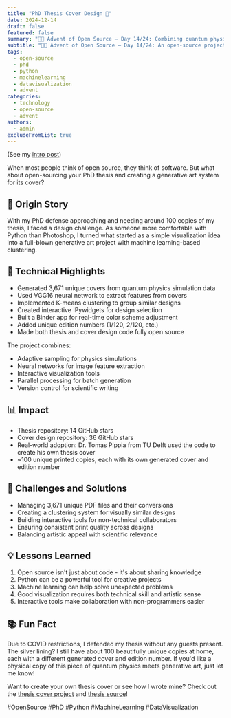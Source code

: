 ```yaml
---
title: "PhD Thesis Cover Design 🎨"
date: 2024-12-14
draft: false
featured: false
summary: "🎄🎁 Advent of Open Source – Day 14/24: Combining quantum physics, machine learning, and generative art to create unique PhD thesis covers."
subtitle: "🎄🎁 Advent of Open Source – Day 14/24: An open-source project for designing personalized thesis covers using Python."
tags:
  - open-source
  - phd
  - python
  - machinelearning
  - datavisualization
  - advent
categories:
  - technology
  - open-source
  - advent
authors:
  - admin
excludeFromList: true
---
```


(See my [intro post](../))

When most people think of open source, they think of software. But what about open-sourcing your PhD thesis and creating a generative art system for its cover?

## 📖 Origin Story

With my PhD defense approaching and needing around 100 copies of my thesis, I faced a design challenge. As someone more comfortable with Python than Photoshop, I turned what started as a simple visualization idea into a full-blown generative art project with machine learning-based clustering.

## 🔧 Technical Highlights

- Generated 3,671 unique covers from quantum physics simulation data
- Used VGG16 neural network to extract features from covers
- Implemented K-means clustering to group similar designs
- Created interactive IPywidgets for design selection
- Built a Binder app for real-time color scheme adjustment
- Added unique edition numbers (1/120, 2/120, etc.)
- Made both thesis and cover design code fully open source

The project combines:

- Adaptive sampling for physics simulations
- Neural networks for image feature extraction
- Interactive visualization tools
- Parallel processing for batch generation
- Version control for scientific writing

## 📊 Impact

- Thesis repository: 14 GitHub stars
- Cover design repository: 36 GitHub stars
- Real-world adoption: Dr. Tomas Pippia from TU Delft used the code to create his own thesis cover
- ~100 unique printed copies, each with its own generated cover and edition number

## 🎯 Challenges and Solutions

- Managing 3,671 unique PDF files and their conversions
- Creating a clustering system for visually similar designs
- Building interactive tools for non-technical collaborators
- Ensuring consistent print quality across designs
- Balancing artistic appeal with scientific relevance

## 💡 Lessons Learned

1. Open source isn't just about code - it's about sharing knowledge
2. Python can be a powerful tool for creative projects
3. Machine learning can help solve unexpected problems
4. Good visualization requires both technical skill and artistic sense
5. Interactive tools make collaboration with non-programmers easier

## 📚 Fun Fact

Due to COVID restrictions, I defended my thesis without any guests present. The silver lining? I still have about 100 beautifully unique copies at home, each with a different generated cover and edition number. If you'd like a physical copy of this piece of quantum physics meets generative art, just let me know!

Want to create your own thesis cover or see how I wrote mine? Check out the [thesis cover project](https://github.com/basnijholt/thesis-cover) and [thesis source](https://github.com/basnijholt/thesis)!

#OpenSource #PhD #Python #MachineLearning #DataVisualization

